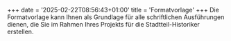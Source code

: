 +++
date = '2025-02-22T08:56:43+01:00'
title = 'Formatvorlage'
+++
Die Formatvorlage kann Ihnen als Grundlage für alle schriftlichen Ausführungen dienen, die Sie im Rahmen Ihres Projekts für die Stadtteil-Historiker erstellen.
